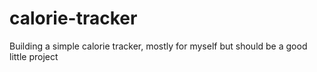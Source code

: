 # calorie-tracker
Building a simple calorie tracker, mostly for myself but should be a good little project
